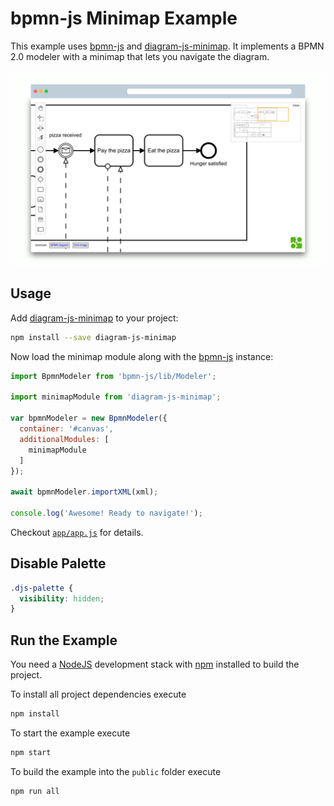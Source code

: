# bpmn-js Minimap Example

This example uses [bpmn-js](https://github.com/bpmn-io/bpmn-js) and [diagram-js-minimap](https://github.com/bpmn-io/diagram-js-minimap). It implements a BPMN 2.0 modeler with a minimap that lets you navigate the diagram.

![demo application screenshot](docs/screenshot.png)


## Usage

Add [diagram-js-minimap](https://github.com/bpmn-io/diagram-js-minimap) to your project:

```sh
npm install --save diagram-js-minimap
```

Now load the minimap module along with the [bpmn-js](https://github.com/bpmm-io/bpmn-js) instance:

```javascript
import BpmnModeler from 'bpmn-js/lib/Modeler';

import minimapModule from 'diagram-js-minimap';

var bpmnModeler = new BpmnModeler({
  container: '#canvas',
  additionalModules: [
    minimapModule
  ]
});

await bpmnModeler.importXML(xml);

console.log('Awesome! Ready to navigate!');
```

Checkout [`app/app.js`](app/app.js) for details.


## Disable Palette

```css
.djs-palette {
  visibility: hidden;
}
```


## Run the Example

You need a [NodeJS](http://nodejs.org) development stack with [npm](https://npmjs.org) installed to build the project.

To install all project dependencies execute

```sh
npm install
```

To start the example execute

```sh
npm start
```

To build the example into the `public` folder execute

```sh
npm run all
```
